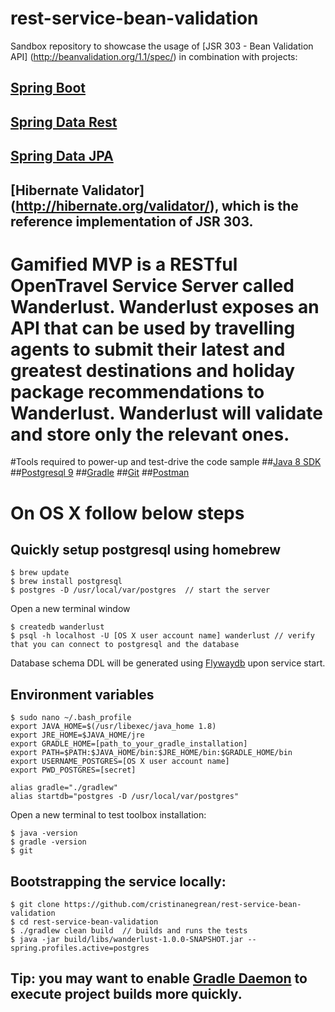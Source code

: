 # rest-service-bean-validation
Sandbox repository to showcase the usage of [JSR 303 - Bean Validation API] (http://beanvalidation.org/1.1/spec/) in combination with projects:
## [Spring Boot](https://spring.io/blog/2016/07/28/spring-boot-1-4-released)
## [Spring Data Rest](http://projects.spring.io/spring-data-rest/) 
## [Spring Data JPA](http://projects.spring.io/spring-data-jpa/)
## [Hibernate Validator] (http://hibernate.org/validator/), which is the reference implementation of JSR 303.

# Gamified MVP is a RESTful OpenTravel Service Server called Wanderlust. Wanderlust exposes an API that can be used by travelling agents to submit their latest and greatest destinations and holiday package recommendations to Wanderlust. Wanderlust will validate and store only the relevant ones.

#Tools required to power-up and test-drive the code sample
##[Java 8 SDK](http://www.oracle.com/technetwork/java/javase/downloads/jdk8-downloads-2133151.html)
##[Postgresql 9](https://www.postgresql.org/)
##[Gradle](https://gradle.org/)
##[Git](https://git-scm.com/downloads)
##[Postman](https://www.getpostman.com/)

# On OS X follow below steps 
## Quickly setup postgresql using homebrew

```
$ brew update
$ brew install postgresql
$ postgres -D /usr/local/var/postgres  // start the server
```

Open a new terminal window

```
$ createdb wanderlust
$ psql -h localhost -U [OS X user account name] wanderlust // verify that you can connect to postgresql and the database
```

Database schema DDL will be generated using [Flywaydb](https://flywaydb.org) upon service start.
## Environment variables

```
$ sudo nano ~/.bash_profile
export JAVA_HOME=$(/usr/libexec/java_home 1.8)
export JRE_HOME=$JAVA_HOME/jre
export GRADLE_HOME=[path_to_your_gradle_installation]
export PATH=$PATH:$JAVA_HOME/bin:$JRE_HOME/bin:$GRADLE_HOME/bin
export USERNAME_POSTGRES=[OS X user account name]
export PWD_POSTGRES=[secret]

alias gradle="./gradlew" 
alias startdb="postgres -D /usr/local/var/postgres"
```

Open a new terminal to test toolbox installation:

```
$ java -version
$ gradle -version
$ git
```

## Bootstrapping the service locally:

```
$ git clone https://github.com/cristinanegrean/rest-service-bean-validation
$ cd rest-service-bean-validation
$ ./gradlew clean build  // builds and runs the tests
$ java -jar build/libs/wanderlust-1.0.0-SNAPSHOT.jar --spring.profiles.active=postgres
```

## Tip: you may want to enable [Gradle Daemon](https://docs.gradle.org/current/userguide/gradle_daemon.html) to execute project builds more quickly.